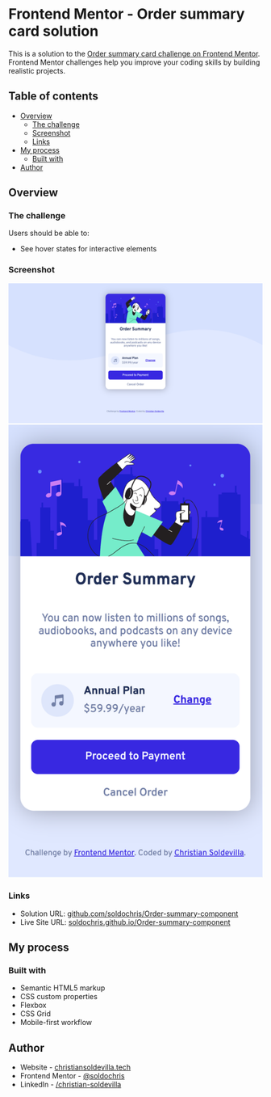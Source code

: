# Frontend Mentor - Order summary card solution

This is a solution to the [Order summary card challenge on Frontend Mentor](https://www.frontendmentor.io/challenges/order-summary-component-QlPmajDUj). Frontend Mentor challenges help you improve your coding skills by building realistic projects. 

## Table of contents

- [Overview](#overview)
  - [The challenge](#the-challenge)
  - [Screenshot](#screenshot)
  - [Links](#links)
- [My process](#my-process)
  - [Built with](#built-with)
- [Author](#author)


## Overview

### The challenge

Users should be able to:

- See hover states for interactive elements

### Screenshot

![Desktop Screenshot](./desktop.png)
![Mobile Screenshot](./mobile.png)

### Links

- Solution URL: [github.com/soldochris/Order-summary-component](https://github.com/soldochris/Order-summary-component)
- Live Site URL: [soldochris.github.io/Order-summary-component](https://soldochris.github.io/Order-summary-component/)

## My process

### Built with

- Semantic HTML5 markup
- CSS custom properties
- Flexbox
- CSS Grid
- Mobile-first workflow

## Author

- Website - [christiansoldevilla.tech](https://christiansoldevilla.tech/?i=1)
- Frontend Mentor - [@soldochris](https://www.frontendmentor.io/profile/soldochris)
- LinkedIn - [/christian-soldevilla](https://www.linkedin.com/in/christian-soldevilla/)